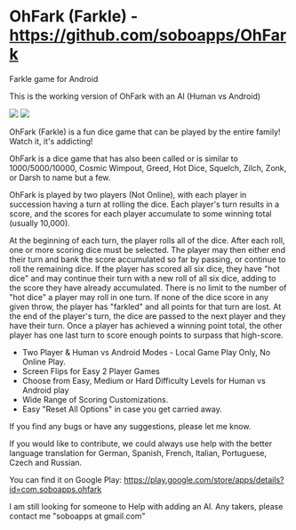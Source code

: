 # OhFark (Farkle) - https://github.com/soboapps/OhFark
Farkle game for Android

This is the working version of OhFark with an AI (Human vs Android)

<img src="http://www.soboapps.com/wp-content/uploads/2015/05/device-2015-08-26-2018281.png">  <img src="http://www.soboapps.com/wp-content/uploads/2015/05/device-2015-08-26-2019251.png">

OhFark (Farkle) is a fun dice game that can be played by the entire family! Watch it, it's addicting!

OhFark is a dice game that has also been called or is similar to 1000/5000/10000, Cosmic Wimpout, Greed, Hot Dice, Squelch, Zilch, Zonk, or Darsh to name but a few. 

OhFark is played by two players (Not Online), with each player in succession having a turn at rolling the dice. Each player's turn results in a score, and the scores for each player accumulate to some winning total (usually 10,000).

At the beginning of each turn, the player rolls all of the dice.
After each roll, one or more scoring dice must be selected.
The player may then either end their turn and bank the score accumulated so far by passing, or continue to roll the remaining dice.
If the player has scored all six dice, they have "hot dice" and may continue their turn with a new roll of all six dice, adding to the score they have already accumulated. There is no limit to the number of "hot dice" a player may roll in one turn.
If none of the dice score in any given throw, the player has "farkled" and all points for that turn are lost.
At the end of the player's turn, the dice are passed to the next player and they have their turn.
Once a player has achieved a winning point total, the other player has one last turn to score enough points to surpass that high-score.

* Two Player & Human vs Android Modes - Local Game Play Only, No Online Play.
* Screen Flips for Easy 2 Player Games
* Choose from Easy, Medium or Hard Difficulty Levels for Human vs Android play
* Wide Range of Scoring Customizations.
* Easy "Reset All Options" in case you get carried away.

If you find any bugs or have any suggestions, please let me know.

If you would like to contribute, we could always use help with the better language translation for German, Spanish, French, Italian, Portuguese, Czech and Russian.

You can find it on Google Play:  https://play.google.com/store/apps/details?id=com.soboapps.ohfark

I am still looking for someone to Help with adding an AI.  Any takers, please contact me "soboapps at gmail.com"
